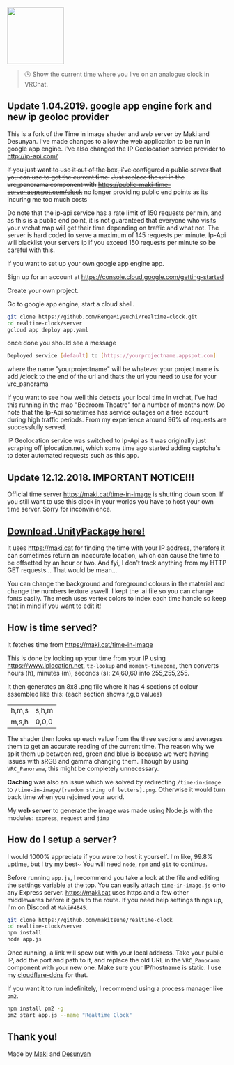 <img height="130" src="https://maki.cat/vrchat/realtime_clock_github.png"/>

> 🕒 Show the current time where you live on an analogue clock in VRChat.

## Update 1.04.2019. google app engine fork and new ip geoloc provider

This is a fork of the Time in image shader and web server by Maki and Desunyan.
I've made changes to allow the web application to be run in google app engine.
I've also changed the IP Geolocation service provider to http://ip-api.com/ 

~~If you just want to use it out of the box, i've configured a public server that you can use to get the current time.~~
~~Just replace the url in the vrc_panorama component with~~
~~https://public-maki-time-server.appspot.com/clock~~
no longer providing public end points as its incuring me too much costs

Do note that the ip-api service has a rate limit of 150 requests per min, and as this is a public end point, it is not guaranteed that everyone who visits your vrchat map will get their time depending on traffic and what not. The server is hard coded to serve a maximum of 145 requests per minute. Ip-Api will blacklist your servers ip if you exceed 150 requests per minute so be careful with this.

If you want to set up your own google app engine app.

Sign up for an account at https://console.cloud.google.com/getting-started

Create your own project.

Go to google app engine, start a cloud shell.

```sh
git clone https://github.com/RengeMiyauchi/realtime-clock.git
cd realtime-clock/server
gcloud app deploy app.yaml
```

once done you should see a message
```sh
Deployed service [default] to [https://yourprojectname.appspot.com]
```
where the name "yourprojectname" will be whatever your project name is
add /clock to the end of the url and thats the url you need to use for your vrc_panorama

If you want to see how well this detects your local time in vrchat, I've had this running in the map "Bedroom Theatre" for a number of months now. Do note that the Ip-Api sometimes has service outages on a free account during high traffic periods. From my experience around 96% of requests are successfully served. 

IP Geolocation service was switched to Ip-Api as it was originally just scraping off iplocation.net, which some time ago started adding captcha's to deter automated requests such as this app.

## Update 12.12.2018. IMPORTANT NOTICE!!!

Official time server https://maki.cat/time-in-image is shutting down soon. If you still want to use this clock in your worlds you have to host your own time server. Sorry for inconvinience.

## [Download .UnityPackage here!](https://github.com/Shii2/realtime-clock/releases)

It uses https://maki.cat for finding the time with your IP address, therefore it can sometimes return an inaccurate location, which can cause the time to be offsetted by an hour or two. And fyi, I don't track anything from my HTTP GET requests... That would be mean...

You can change the background and foreground colours in the material and change the numbers texture aswell. I kept the .ai file so you can change fonts easily. The mesh uses vertex colors to index each time handle so keep that in mind if you want to edit it!

## How is time served?

It fetches time from https://maki.cat/time-in-image

This is done by looking up your time from your IP using https://www.iplocation.net, `tz-lookup` and `moment-timezone`, then converts hours (h), minutes (m), seconds (s): 24,60,60 into 255,255,255.

It then generates an 8x8 .png file where it has 4 sections of colour assembled like this: (each section shows r,g,b values)

<table>
	<tr><td>h,m,s</td><td>s,h,m</td></tr>
	<tr><td>m,s,h</td><td>0,0,0</td></tr>
</table>

The shader then looks up each value from the three sections and averages them to get an accurate reading of the current time. The reason why we split them up between red, green and blue is because we were having issues with sRGB and gamma changing them. Though by using `VRC_Panorama`, this might be completely unnecessary.

**Caching** was also an issue which we solved by redirecting `/time-in-image` to `/time-in-image/[random string of letters].png`. Otherwise it would turn back time when you rejoined your world.

My **web server** to generate the image was made using Node.js with the modules: `express`, `request` and `jimp`

## How do I setup a server?

I would 1000% appreciate if you were to host it yourself. I'm like, 99.8% uptime, but I try my best~ You will need `node`, `npm` and `git` to continue.

Before running `app.js`, I recommend you take a look at the file and editing the settings variable at the top. You can easily attach `time-in-image.js` onto any Express server. https://maki.cat uses https and a few other middlewares before it gets to the route. If you need help settings things up, I'm on Discord at `Maki#4845`.

```sh
git clone https://github.com/makitsune/realtime-clock
cd realtime-clock/server
npm install
node app.js
```

Once running, a link will spew out with your local address. Take your public IP, add the port and path to it, and replace the old URL in the `VRC_Panorama` component with your new one. Make sure your IP/hostname is static. I use my [cloudflare-ddns](https://github.com/makitsune/cloudflare-ddns) for that.

If you want it to run indefinitely, I recommend using a process manager like `pm2`.

```sh
npm install pm2 -g
pm2 start app.js --name "Realtime Clock"
```

## Thank you!

Made by [Maki](https://github.com/makitsune) and
[Desunyan](https://github.com/Shii2)
